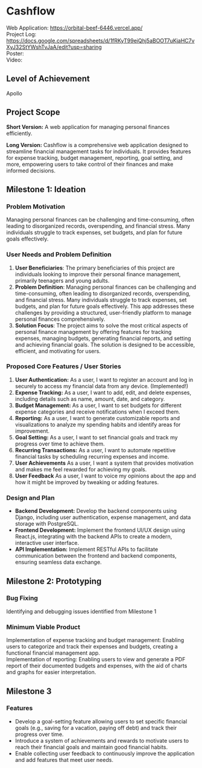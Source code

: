 # Cashflow
Web Application: https://orbital-beef-6446.vercel.app/  
Project Log: https://docs.google.com/spreadsheets/d/1fRKyT99eiQhj5aBOOT7uKjaHC7vXyJ32StYWshTvJaA/edit?usp=sharing  
Poster:  
Video:  

## Level of Achievement
Apollo

## Project Scope
**Short Version:** A web application for managing personal finances efficiently.

**Long Version:** Cashflow is a comprehensive web application designed to streamline financial management tasks for individuals. It provides features for expense tracking, budget management, reporting, goal setting, and more, empowering users to take control of their finances and make informed decisions. 
## Milestone 1: Ideation

### Problem Motivation
Managing personal finances can be challenging and time-consuming, often leading to disorganized records, overspending, and financial stress. Many individuals struggle to track expenses, set budgets, and plan for future goals effectively.

### User Needs and Problem Definition
1. **User Beneficiaries**: The primary beneficiaries of this project are individuals looking to improve their personal finance management, primarily teenagers and young adults.
2. **Problem Definition**: Managing personal finances can be challenging and time-consuming, often leading to disorganized records, overspending, and financial stress. Many individuals struggle to track expenses, set budgets, and plan for future goals effectively. This app addresses these challenges by providing a structured, user-friendly platform to manage personal finances comprehensively.
3. **Solution Focus**: The project aims to solve the most critical aspects of personal finance management by offering features for tracking expenses, managing budgets, generating financial reports, and setting and achieving financial goals. The solution is designed to be accessible, efficient, and motivating for users.

### Proposed Core Features / User Stories
1. **User Authentication:** As a user, I want to register an account and log in securely to access my financial data from any device. (Implemented!)
2. **Expense Tracking:** As a user, I want to add, edit, and delete expenses, including details such as name, amount, date, and category.
3. **Budget Management:** As a user, I want to set budgets for different expense categories and receive notifications when I exceed them.
4. **Reporting:** As a user, I want to generate customizable reports and visualizations to analyze my spending habits and identify areas for improvement.
5. **Goal Setting:** As a user, I want to set financial goals and track my progress over time to achieve them.
6. **Recurring Transactions:** As a user, I want to automate repetitive financial tasks by scheduling recurring expenses and income.
7. **User Achievements** As a user, I want a system that provides motivation and makes me feel rewarded for achieving my goals.
8. **User Feedback** As a user, I want to voice my opinions about the app and how it might be improved by tweaking or adding features.

### Design and Plan
- **Backend Development:** Develop the backend components using Django, including user authentication, expense management, and data storage with PostgreSQL.
- **Frontend Development:** Implement the frontend UI/UX design using React.js, integrating with the backend APIs to create a modern, interactive user interface.
- **API Implementation:** Implement RESTful APIs to facilitate communication between the frontend and backend components, ensuring seamless data exchange.

## Milestone 2: Prototyping

### Bug Fixing
Identifying and debugging issues identified from Milestone 1

### Minimum Viable Product
Implementation of expense tracking and budget management: Enabling users to categorize and track their expenses and budgets, creating a functional financial management app.  
Implementation of reporting: Enabling users to view and generate a PDF report of their documented budgets and expenses, with the aid of charts and graphs for easier interpretation.

## Milestone 3
### Features
- Develop a goal-setting feature allowing users to set specific financial goals (e.g., saving for a vacation, paying off debt) and track their progress over time.
- Introduce a system of achievements and rewards to motivate users to reach their financial goals and maintain good financial habits.
- Enable collecting user feedback to continuously improve the application and add features that meet user needs.
